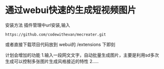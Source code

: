# 通过webui快速的生成短视频图片
安装方法
插件管理中url安装,输入
```
https://github.com/codewithevan/mecreater.git
```

或者直接下载项目代码放到 webui的 /extensions 下即刻

计划会增加的功能
1.输入一段网文文字，自动批量生成图片，主要是利用sd多次生成可以控制多张图片生成风格接近的特性
2.....
